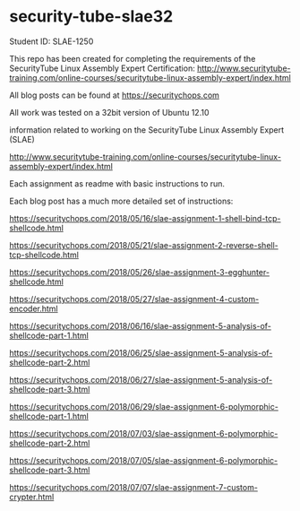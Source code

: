 # security-tube-slae32

Student ID: SLAE-1250

This repo has been created for completing the requirements of the SecurityTube Linux Assembly Expert Certification:
http://www.securitytube-training.com/online-courses/securitytube-linux-assembly-expert/index.html

All blog posts can be found at https://securitychops.com

All work was tested on a 32bit version of Ubuntu 12.10

information related to working on the SecurityTube Linux Assembly Expert (SLAE)

http://www.securitytube-training.com/online-courses/securitytube-linux-assembly-expert/index.html

Each assignment as readme with basic instructions to run.

Each blog post has a much more detailed set of instructions:

https://securitychops.com/2018/05/16/slae-assignment-1-shell-bind-tcp-shellcode.html

https://securitychops.com/2018/05/21/slae-assignment-2-reverse-shell-tcp-shellcode.html

https://securitychops.com/2018/05/26/slae-assignment-3-egghunter-shellcode.html

https://securitychops.com/2018/05/27/slae-assignment-4-custom-encoder.html

https://securitychops.com/2018/06/16/slae-assignment-5-analysis-of-shellcode-part-1.html

https://securitychops.com/2018/06/25/slae-assignment-5-analysis-of-shellcode-part-2.html

https://securitychops.com/2018/06/27/slae-assignment-5-analysis-of-shellcode-part-3.html

https://securitychops.com/2018/06/29/slae-assignment-6-polymorphic-shellcode-part-1.html

https://securitychops.com/2018/07/03/slae-assignment-6-polymorphic-shellcode-part-2.html

https://securitychops.com/2018/07/05/slae-assignment-6-polymorphic-shellcode-part-3.html

https://securitychops.com/2018/07/07/slae-assignment-7-custom-crypter.html
